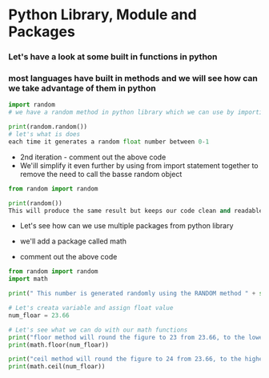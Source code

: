 # Python Library, Module and Packages

### Let's have a look at some built in functions in python
### most languages have built in methods and we will see how can we take advantage of them in python
``` python
import random
# we have a random method in python library which we can use by importing it here

print(random.random())
# let's what is does
each time it generates a random float number between 0-1
```
- 2nd iteration - comment out the above code
- We'ill simplify it even further by using from import statement together to remove the need to call the basse random object
```python
from random import random

print(random())
This will produce the same result but keeps our code clean and readable
```
- Let's see how can we use multiple packages from python library

- we'll add a package called math

- comment out the above code

``` python
from random import random
import math

print(" This number is generated randomly using the RANDOM method " + str(random()))

# Let's creata variable and assign float value
num_floar = 23.66

# Let's see what we can do with our math functions
print("floor method will round the figure to 23 from 23.66, to the lower end")
print(math.floor(num_floar))

print("ceil method will round the figure to 24 from 23.66, to the higher end of the float value")
print(math.ceil(num_floar))
``` 